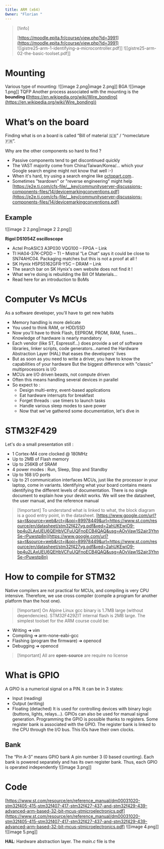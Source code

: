 ```yaml
---
title: ARM (x64)
Owner: "Florian "
---
```

> [!info]  
>  
> [https://moodle.epita.fr/course/view.php?id=3991](https://moodle.epita.fr/course/view.php?id=3991)  
![[gistre25-arm-1-identifying-a-microcontroller.pdf]]
![[gistre25-arm-02-the-basic-toolset.pdf]]
# Mounting
Various type of mounting:
![[image 2.png|image 2.png]]
BGA
![[image 1.png]]
TQFP
Another process associated with the mounting is the **bounding (**[https://en.wikipedia.org/wiki/Wire_bonding](https://en.wikipedia.org/wiki/Wire_bonding))
# What’s on the board
Finding what is on a board is called “Bill of material 🇬🇧” / “nomeclature 🇫🇷”.
  
Why are the other components so hard to find ?
- Passive components tend to get discontinued quickly
- The VAST majority come from China/Taiwan/Korea/... which your Google search engine might not know that well :-)
- When it's hard, try using a search engine like [octopart.com](http://octopart.com/)..
- Sometimes "teardown" or "reverse engineering" might help
[https://e2e.ti.com/cfs-file/__key/communityserver-discussions-components-files/14/devicemarkingconventions.pdf](https://e2e.ti.com/cfs-file/__key/communityserver-discussions-components-files/14/devicemarkingconventions.pdf)
## Example
![[image 2 2.png|image 2 2.png]]
  
**Rigol DS1054Z oscilloscope**
- Actel ProASIC3 A3P030 VQG100 – FPGA – Link
- TI HA04-37K-CPDD – TI – Mistral “Le Chat” says it could be close to SN74AHC04. Packaging matches but this is not a proof at all !
- SK Hynix H5PS5162GFR-Y5C – DRAM – Link
- The search bar on SK Hynix's own website does not find it !
- What we’re doing is rebuilding the Bill Of Materials…
- Read here for an introduction to BoMs
# Computer Vs MCUs
As a software developer, you'll have to get new habits
- Memory handling is more delicate
- You used to think RAM, or HDD/SSD
- Now you'll have to think Flash, EEPROM, PROM, RAM, fuses... Knowledge of hardware is nearly mandatory
- Each vendor (like ST, Espressif...) does provide a set of software libraries, linker scripts, code generators...named the Hardware Abstraction Layer (HAL) that eases the developers' lives
- But as soon as you need to write a driver, you have to know the  
    capabilities of your hardware
But the biggest difference with "classic" multiprocessors is I/O
- MCUs are I/O driven beasts, not compute driven
- Often this means handling several devices in parallel
- So expect to :
    - Design multi-entry, event-based applications
    - Eat hardware interrupts for breakfast
    - Forget threads : use timers to launch tasks
    - Handle various sleep modes to save power
    - Now that we've gathered some documentation, let's dive in
  
# STM32F429
Let's do a small presentation still :
- 1 Cortex-M4 core clocked @ 180MHz
- Up to 2MB of Flash memory
- Up to 256KB of SRAM
- 4 power modes : Run, Sleep, Stop and Standby
- Up to 168 I/O ports
- Up to 21 communication interfaces
MCUs, just like the processor in your laptop, come in variants. Identifying what your board contains means identifying the different levels of documentation. There is no single document to explain how your devkit works. We will see the datasheet, the user manual, and the reference manual

> [!important] To understand what is linked to what, the block diagram is a good entry point, in the datasheet.
[https://www.google.com/url?sa=t&source=web&rct=j&opi=89978449&url=https://www.st.com/resource/en/datasheet/stm32f427vg.pdf&ved=2ahUKEwiO9-bp4u2LAxUEU6QEHbVCFuUQFnoECB4QAQ&usg=AOvVaw1S2ajr3YhnSe-rPuwstp8n](https://www.google.com/url?sa=t&source=web&rct=j&opi=89978449&url=https://www.st.com/resource/en/datasheet/stm32f427vg.pdf&ved=2ahUKEwiO9-bp4u2LAxUEU6QEHbVCFuUQFnoECB4QAQ&usg=AOvVaw1S2ajr3YhnSe-rPuwstp8n)
# How to compile for STM32
Native compilers are not practical for MCUs, and compiling is very CPU intensive. Therefore, we use cross compiler (compile a program for another platform than the host one).

> [!important] On Alpine Linux gcc binary is 1.7MB large (without dependencies). STM32F429ZIT internal flash is 2MB large.
The simplest toolset for the ARM course could be:
- Writing ➔ vim
- Compiling ➔ arm-none-eabi-gcc
- Flashing (program the firmware) ➔ openocd
- Debugging ➔ openocd

> [!important] All are **open-source** are require no license
# What is GPIO
A GPIO is a numerical signal on a PIN. It can be in 3 states:
- Input (reading)
- Output (writing)
- Floating (detached)
It is used for controlling devices with binary logic (buttons, lights, relays…). GPIOs can also be used for manual signal generation.
Programming the GPIO is possible thanks to registers. Some register bank is associated with the GPIO. The register bank is linked to the CPU through the I/O bus. This IOs have their own clocks.
## Bank
The “Pin A-3” means GPIO bank A pin number 3 (0 based counting). Each bank is powered separately and has its own register bank. Thus, each GPIO is operated independently
![[image 3.png]]
# Code
[https://www.st.com/resource/en/reference_manual/dm00031020-stm32f405-415-stm32f407-417-stm32f427-437-and-stm32f429-439-advanced-arm-based-32-bit-mcus-stmicroelectronics.pdf](https://www.st.com/resource/en/reference_manual/dm00031020-stm32f405-415-stm32f407-417-stm32f427-437-and-stm32f429-439-advanced-arm-based-32-bit-mcus-stmicroelectronics.pdf)
![[image 4.png]]
![[image 5.png]]
  
**HAL**: Hardware abstraction layer.
The _main.c_ file is the